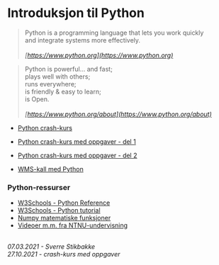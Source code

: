 # Introduksjon til Python

>Python is a programming language that lets you work quickly<br>
and integrate systems more effectively.<br><br>
_[https://www.python.org](https://www.python.org)_

> Python is powerful... and fast;<br>
plays well with others;<br>
runs everywhere;<br>
is friendly & easy to learn;<br>
is Open.<br><br>
_[https://www.python.org/about](https://www.python.org/about)_


- [Python crash-kurs](python-crash-kurs.html)
- [Python crash-kurs med oppgaver - del 1](python-crash-kurs-oppgaver-1.html)
- [Python crash-kurs med oppgaver - del 2](python-crash-kurs-oppgaver-2.html)

- [WMS-kall med Python](wms.html)


### Python-ressurser

- [W3Schools - Python Reference](https://www.w3schools.com/python/python_reference.asp)
- [W3Schools - Python tutorial](https://www.w3schools.com/python/default.asp)
- [Numpy matematiske funksjoner](https://numpy.org/doc/stable/reference/routines.math.html)
- [Videoer m.m. fra NTNU-undervisning](python-ntnu.html)

\
_07.03.2021 - Sverre Stikbakke_\
_27.10.2021 - crash-kurs med oppgaver_

